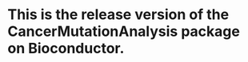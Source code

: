 This is the release version of the CancerMutationAnalysis package on Bioconductor.
==============================
